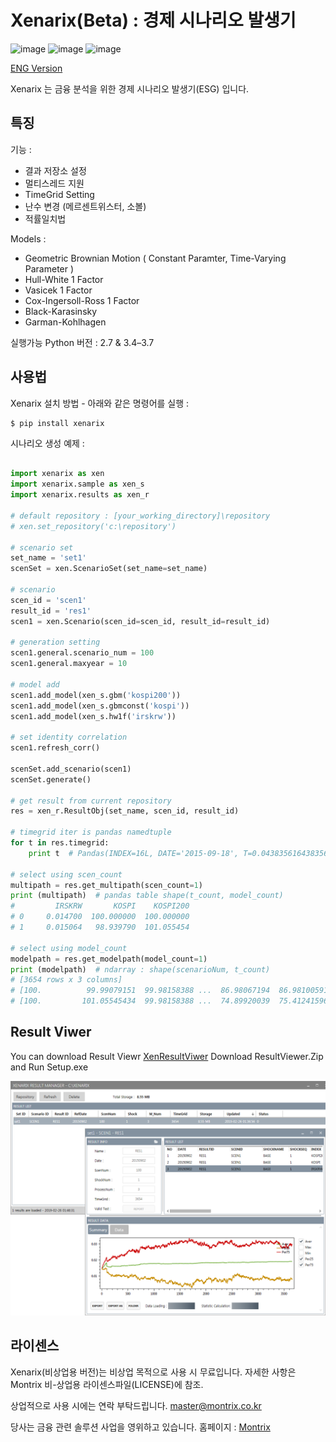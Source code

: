 Xenarix(Beta) : 경제 시나리오 발생기
==========================

![image](https://img.shields.io/badge/Platform-Windows-Green.svg)
![image](https://img.shields.io/badge/Platform-Linux-Orange.svg)
![image](https://img.shields.io/pypi/pyversions/requests.svg)

[ENG Version](README.md)

Xenarix 는 금융 분석을 위한 경제 시나리오 발생기(ESG) 입니다. 

특징
---------------

기능 :

-   결과 저장소 설정
-   멀티스레드 지원
-   TimeGrid Setting
-   난수 변경 (메르센트위스터, 소볼)
-   적률일치법

Models : 

-   Geometric Brownian Motion ( Constant Paramter, Time-Varying Parameter )   
-   Hull-White 1 Factor
-   Vasicek 1 Factor
-   Cox-Ingersoll-Ross 1 Factor
-   Black-Karasinsky
-   Garman-Kohlhagen


실행가능 Python 버전 : 2.7 & 3.4–3.7

사용법
-----------

Xenarix 설치 방법 - 아래와 같은 명령어를 실행 :

``` {.sourceCode .bash}
$ pip install xenarix
```

시나리오 생성 예제 :

```python

import xenarix as xen
import xenarix.sample as xen_s
import xenarix.results as xen_r

# default repository : [your_working_directory]\repository
# xen.set_repository('c:\repository')

# scenario set
set_name = 'set1'
scenSet = xen.ScenarioSet(set_name=set_name)

# scenario
scen_id = 'scen1'
result_id = 'res1'
scen1 = xen.Scenario(scen_id=scen_id, result_id=result_id)

# generation setting
scen1.general.scenario_num = 100
scen1.general.maxyear = 10

# model add
scen1.add_model(xen_s.gbm('kospi200'))
scen1.add_model(xen_s.gbmconst('kospi'))
scen1.add_model(xen_s.hw1f('irskrw'))

# set identity correlation
scen1.refresh_corr()

scenSet.add_scenario(scen1)
scenSet.generate()

# get result from current repository
res = xen_r.ResultObj(set_name, scen_id, result_id)

# timegrid iter is pandas namedtuple
for t in res.timegrid:
    print t  # Pandas(INDEX=16L, DATE='2015-09-18', T=0.043835616438356005, DT=0.0027397260273970005)

# select using scen_count
multipath = res.get_multipath(scen_count=1)
print (multipath)  # pandas table shape(t_count, model_count)
#         IRSKRW       KOSPI    KOSPI200
# 0     0.014700  100.000000  100.000000
# 1     0.015064   98.939790  101.055454

# select using model_count
modelpath = res.get_modelpath(model_count=1)
print (modelpath)  # ndarray : shape(scenarioNum, t_count)
# [3654 rows x 3 columns]
# [100.          99.99079151  99.98158388 ...  86.98067194  86.98100591 86.98134017]
# [100.         101.05545434  99.98158388 ...  74.89920039  75.41241596 74.8997758 ]

```

Result Viwer
-----------
You can download Result Viewr [XenResultViwer](https://github.com/minikie/xenarix/releases/latest)
Download ResultViewer.Zip and Run Setup.exe 

![ScreenShot](/img/resultviewer.png?raw=true)

라이센스
-------

Xenarix(비상업용 버전)는 비상업 목적으로 사용 시 무료입니다. 
자세한 사항은 Montrix 비-상업용 라이센스파일(LICENSE)에 참조.

상업적으로 사용 시에는 연락 부탁드립니다. <master@montrix.co.kr>

당사는 금융 관련 솔루션 사업을 영위하고 있습니다. 홈페이지 : [Montrix](http://www.montrix.co.kr)
